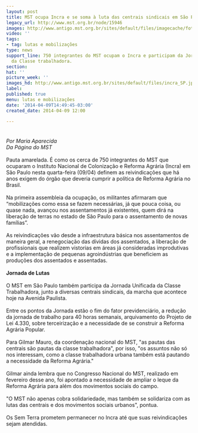 ```yaml
---
layout: post
title: MST ocupa Incra e se soma à luta das centrais sindicais em São Paulo
legacy_url: http://www.mst.org.br/node/15946
images: http://www.antigo.mst.org.br/sites/default/files/imagecache/foto_destaque/incra_SP.jpg
video: ''
tags:
- tag: lutas e mobilizações
type: news
support_line: 750 integrantes do MST ocupam o Incra e participam da Jornada Unificada
  da Classe trabalhadora.
section: 
hat: ''
picture_week: ''
images_hd: http://www.antigo.mst.org.br/sites/default/files/incra_SP.jpg
label: 
published: true
menu: lutas e mobilizações
date: '2014-04-09T14:49:45-03:00'
created_date: 2014-04-09 12:00

---
```

<div><img style="margin: 10px;" src="http://www.antigo.mst.org.br/sites/default/files/incra_SP.jpg" alt="">&nbsp;</div><div><em>Por Maria Aparecida<br>Da Página do MST</em></div><div>&nbsp;</div><div>Pauta amarelada. É como os cerca de 750 integrantes do MST que ocuparam o Instituto Nacional de Colonização e Reforma Agrária (Incra) em São Paulo nesta quarta-feira (09/04)&nbsp;definem as reivindicações que há anos exigem do órgão que deveria cumprir a política de Reforma Agrária no Brasil.</div><div>&nbsp;</div><div>Na primeira assembleia da ocupação, os militantes afirmaram que “mobilizações como essa se fazem necessárias, já que pouca coisa, ou quase nada, avançou nos assentamentos já existentes, quem dirá na liberação de terras no estado de São Paulo para o assentamento de novas famílias”.</div><div>&nbsp;</div><div>As reivindicações vão desde a infraestrutura básica nos assentamentos de maneira geral, a renegociação das dívidas dos assentados, a liberação de profissionais que realizem vistorias em áreas já consideradas improdutivas e a implementação de pequenas agroindústrias que beneficiem as produções dos assentados e assentadas.</div><div>&nbsp;</div><div><strong>Jornada de Lutas</strong></div><div>&nbsp;</div><div>O MST em São Paulo também participa da Jornada Unificada da Classe Trabalhadora, junto a diversas centrais sindicais, da marcha que acontece hoje na Avenida Paulista.</div><div>&nbsp;</div><div>Entre os pontos da Jornada estão o fim do fator previdenciário, a redução da jornada de trabalho para 40 horas semanais, arquivamento do Projeto de Lei 4.330, sobre terceirização e a&nbsp;necessidade de se construir a Reforma Agrária Popular.</div><div>&nbsp;</div><div>Para Gilmar Mauro, da coordenação nacional do MST, "as pautas das centrais são pautas da classe trabalhadora", por isso, "os assuntos não só nos interessam, como a classe trabalhadora urbana também está pautando a necessidade da Reforma Agrária."</div><div>&nbsp;</div><div>Gilmar ainda lembra que no Congresso Nacional do MST, realizado em fevereiro desse ano, foi apontado a necessidade de ampliar o leque da Reforma Agrária para além dos movimentos sociais do campo.</div><div>&nbsp;</div><div>"O MST não apenas cobra solidariedade, mas também se solidariza com as lutas das centrais e dos movimentos sociais urbanos", pontua.</div><div><br>Os Sem Terra prometem permanecer no Incra até que suas reivindicações sejam atendidas.</div><div>&nbsp;</div><div>&nbsp;</div><div>&nbsp;</div><div>&nbsp;</div><div>&nbsp;</div>
